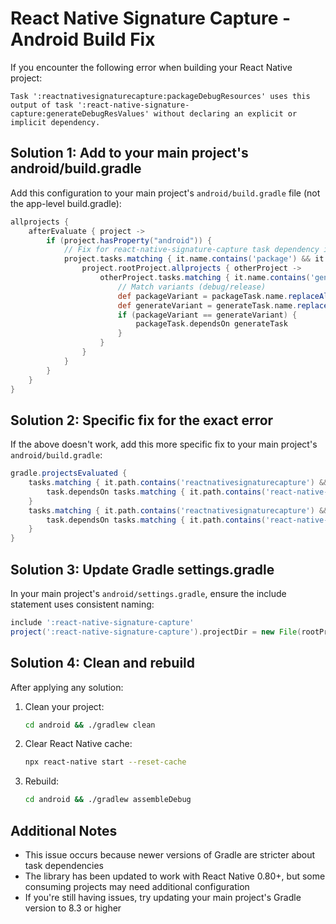 # React Native Signature Capture - Android Build Fix

If you encounter the following error when building your React Native project:

```
Task ':reactnativesignaturecapture:packageDebugResources' uses this output of task ':react-native-signature-capture:generateDebugResValues' without declaring an explicit or implicit dependency.
```

## Solution 1: Add to your main project's android/build.gradle

Add this configuration to your main project's `android/build.gradle` file (not the app-level build.gradle):

```gradle
allprojects {
    afterEvaluate { project ->
        if (project.hasProperty("android")) {
            // Fix for react-native-signature-capture task dependency issue
            project.tasks.matching { it.name.contains('package') && it.name.contains('Resources') }.all { packageTask ->
                project.rootProject.allprojects { otherProject ->
                    otherProject.tasks.matching { it.name.contains('generate') && it.name.contains('ResValues') }.all { generateTask ->
                        // Match variants (debug/release)
                        def packageVariant = packageTask.name.replaceAll('package|Resources', '').toLowerCase()
                        def generateVariant = generateTask.name.replaceAll('generate|ResValues', '').toLowerCase()
                        if (packageVariant == generateVariant) {
                            packageTask.dependsOn generateTask
                        }
                    }
                }
            }
        }
    }
}
```

## Solution 2: Specific fix for the exact error

If the above doesn't work, add this more specific fix to your main project's `android/build.gradle`:

```gradle
gradle.projectsEvaluated {
    tasks.matching { it.path.contains('reactnativesignaturecapture') && it.name.contains('packageDebugResources') }.all { task ->
        task.dependsOn tasks.matching { it.path.contains('react-native-signature-capture') && it.name.contains('generateDebugResValues') }
    }
    tasks.matching { it.path.contains('reactnativesignaturecapture') && it.name.contains('packageReleaseResources') }.all { task ->
        task.dependsOn tasks.matching { it.path.contains('react-native-signature-capture') && it.name.contains('generateReleaseResValues') }
    }
}
```

## Solution 3: Update Gradle settings.gradle

In your main project's `android/settings.gradle`, ensure the include statement uses consistent naming:

```gradle
include ':react-native-signature-capture'
project(':react-native-signature-capture').projectDir = new File(rootProject.projectDir, '../node_modules/react-native-signature-capture/android')
```

## Solution 4: Clean and rebuild

After applying any solution:

1. Clean your project:
   ```bash
   cd android && ./gradlew clean
   ```

2. Clear React Native cache:
   ```bash
   npx react-native start --reset-cache
   ```

3. Rebuild:
   ```bash
   cd android && ./gradlew assembleDebug
   ```

## Additional Notes

- This issue occurs because newer versions of Gradle are stricter about task dependencies
- The library has been updated to work with React Native 0.80+, but some consuming projects may need additional configuration
- If you're still having issues, try updating your main project's Gradle version to 8.3 or higher
